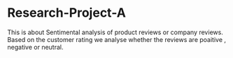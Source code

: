 # Research-Project-A
This is about Sentimental analysis of product reviews or company reviews. Based on the customer rating we analyse whether the reviews are poaitive , negative or neutral.
